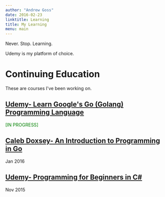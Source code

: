 ```yaml
---
author: "Andrew Goss"
date: 2016-02-23
linktitle: Learning
title: My Learning
menu: main
---
```


Never. Stop. Learning.

Udemy is my platform of choice.

# Continuing Education

These are courses I've been working on.

<div class="container hat">
  <h2><a href="/learning/udemy_learn_google_golang">Udemy- Learn Google's Go (Golang) Programming Language
</a></h2><font color="green">[IN PROGRESS]</font></div>

<div class="container hat">
  <h2><a href="/learning/doxsey_intro_programming_in_go">Caleb Doxsey- An Introduction to Programming in Go
</a>
</h2>
  <time datetime="2016-01-27">Jan 2016</time>
</div>

<div class="container hat">
  <h2><a href="/learning/udemy_csharp_for_beginners">Udemy- Programming for Beginners in C#
</a>
</h2>
  <time datetime="2015-11-28">Nov 2015</time>
</div>